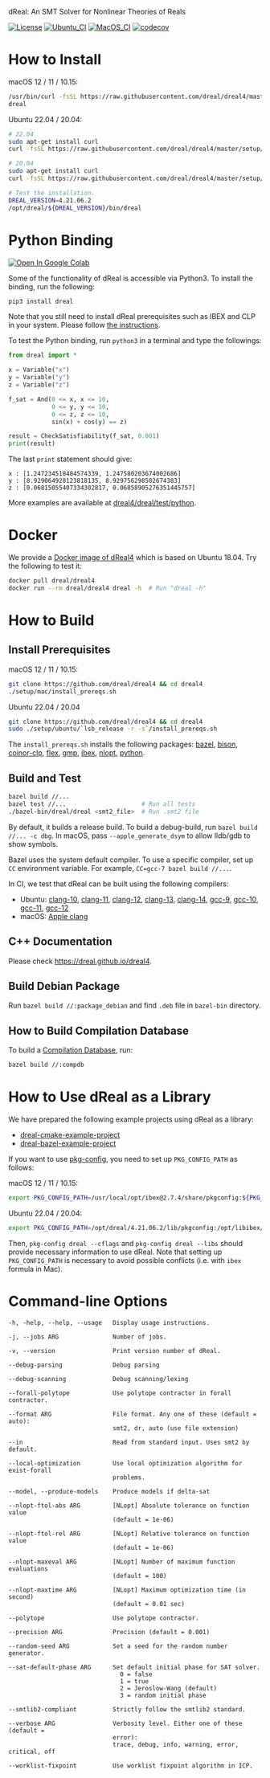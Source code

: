 dReal: An SMT Solver for Nonlinear Theories of Reals

[![License](https://img.shields.io/badge/License-Apache%202.0-blue.svg)](https://opensource.org/licenses/Apache-2.0)
[![Ubuntu_CI](https://github.com/dreal/dreal4/actions/workflows/ubuntu.yml/badge.svg)](https://github.com/dreal/dreal4/actions/workflows/ubuntu.yml)
[![MacOS_CI](https://github.com/dreal/dreal4/actions/workflows/macos.yml/badge.svg)](https://github.com/dreal/dreal4/actions/workflows/macos.yml)
[![codecov](https://codecov.io/gh/dreal/dreal4/branch/master/graph/badge.svg)](https://codecov.io/gh/dreal/dreal4)

How to Install
==============

macOS 12 / 11 / 10.15:

```bash
/usr/bin/curl -fsSL https://raw.githubusercontent.com/dreal/dreal4/master/setup/mac/install.sh | bash
dreal
```

Ubuntu 22.04 / 20.04:

```bash
# 22.04
sudo apt-get install curl
curl -fsSL https://raw.githubusercontent.com/dreal/dreal4/master/setup/ubuntu/22.04/install.sh | sudo bash

# 20.04
sudo apt-get install curl
curl -fsSL https://raw.githubusercontent.com/dreal/dreal4/master/setup/ubuntu/20.04/install.sh | sudo bash

# Test the installation.
DREAL_VERSION=4.21.06.2
/opt/dreal/${DREAL_VERSION}/bin/dreal
```


Python Binding
==============

[![Open In Google Colab](https://colab.research.google.com/assets/colab-badge.svg)](https://colab.research.google.com/github/dreal/dreal4/blob/master/notebooks/dreal4-python3.ipynb)

Some of the functionality of dReal is accessible via Python3. To
install the binding, run the following:
```bash
pip3 install dreal
```

Note that you still need to install dReal prerequisites such as IBEX
and CLP in your system. Please follow [the
instructions](https://github.com/dreal/dreal4#install-prerequsites).


To test the Python binding, run `python3` in a terminal and type the
followings:

```python
from dreal import *

x = Variable("x")
y = Variable("y")
z = Variable("z")

f_sat = And(0 <= x, x <= 10,
            0 <= y, y <= 10,
            0 <= z, z <= 10,
            sin(x) + cos(y) == z)

result = CheckSatisfiability(f_sat, 0.001)
print(result)
```

The last `print` statement should give:

```
x : [1.247234518484574339, 1.247580203674002686]
y : [8.929064928123818135, 8.929756298502674383]
z : [0.06815055407334302817, 0.06858905276351445757]
```

More examples are available at
[dreal4/dreal/test/python](https://github.com/dreal/dreal4/tree/master/dreal/test/python).


Docker
======

We provide a [Docker image of
dReal4](https://hub.docker.com/r/dreal/dreal4/tags/) which is based on
Ubuntu 18.04. Try the following to test it:

```bash
docker pull dreal/dreal4
docker run --rm dreal/dreal4 dreal -h  # Run "dreal -h"
```


How to Build
============

Install Prerequisites
--------------------

macOS 12 / 11 / 10.15:

```bash
git clone https://github.com/dreal/dreal4 && cd dreal4
./setup/mac/install_prereqs.sh
```

Ubuntu 22.04 / 20.04

```bash
git clone https://github.com/dreal/dreal4 && cd dreal4
sudo ./setup/ubuntu/`lsb_release -r -s`/install_prereqs.sh
```

The `install_prereqs.sh` installs the following packages: 
[bazel](https://bazel.build), 
[bison](https://www.gnu.org/software/bison), 
[coinor-clp](https://projects.coin-or.org/Clp), 
[flex](https://www.gnu.org/software/flex), 
[gmp](https://gmplib.org),
[ibex](https://github.com/ibex-team/ibex-lib), 
[nlopt](http://nlopt.readthedocs.io), 
[python](https://www.python.org).


Build and Test
--------------

```bash
bazel build //...
bazel test //...                     # Run all tests
./bazel-bin/dreal/dreal <smt2_file>  # Run .smt2 file
```

By default, it builds a release build. To build a debug-build, run
`bazel build //... -c dbg`. In macOS, pass `--apple_generate_dsym` to
allow lldb/gdb to show symbols.

Bazel uses the system default compiler. To use a specific compiler,
set up `CC` environment variable. For example, `CC=gcc-7 bazel build
//...`.

In CI, we test that dReal can be built using the following compilers:
 - Ubuntu:
   [clang-10](https://releases.llvm.org/10.0.0/tools/clang/docs/),
   [clang-11](https://releases.llvm.org/11.0.0/tools/clang/docs/),
   [clang-12](https://releases.llvm.org/12.0.0/tools/clang/docs/),
   [clang-13](https://releases.llvm.org/13.0.0/tools/clang/docs/),
   [clang-14](https://releases.llvm.org/14.0.0/tools/clang/docs/),
   [gcc-9](https://gcc.gnu.org/gcc-9),
   [gcc-10](https://gcc.gnu.org/gcc-10),
   [gcc-11](https://gcc.gnu.org/gcc-11),
   [gcc-12](https://gcc.gnu.org/gcc-12)
 - macOS: [Apple clang](https://developer.apple.com/library/content/documentation/CompilerTools/Conceptual/LLVMCompilerOverview/index.html)


C++ Documentation
-----------------

Please check https://dreal.github.io/dreal4.


Build Debian Package
--------------------

Run `bazel build //:package_debian` and find `.deb` file in `bazel-bin` directory.


How to Build Compilation Database
-----------------------------------

To build a [Compilation
Database](https://clang.llvm.org/docs/JSONCompilationDatabase.html),
run:

```bash
bazel build //:compdb
```


How to Use dReal as a Library
=============================

We have prepared the following example projects using dReal as a
library:

 - [dreal-cmake-example-project](https://github.com/dreal/dreal-cmake-example-project)
 - [dreal-bazel-example-project](https://github.com/dreal/dreal-bazel-example-project)

If you want to use
[pkg-config](https://www.freedesktop.org/wiki/Software/pkg-config),
you need to set up `PKG_CONFIG_PATH` as follows:

macOS 12 / 11 / 10.15:

```bash
export PKG_CONFIG_PATH=/usr/local/opt/ibex@2.7.4/share/pkgconfig:${PKG_CONFIG_PATH}
```

Ubuntu 22.04 / 20.04:

```bash
export PKG_CONFIG_PATH=/opt/dreal/4.21.06.2/lib/pkgconfig:/opt/libibex/2.7.4/share/pkgconfig:${PKG_CONFIG_PATH}
```

Then, `pkg-config dreal --cflags` and `pkg-config dreal --libs` should
provide necessary information to use dReal. Note that setting up
`PKG_CONFIG_PATH` is necessary to avoid possible conflicts (i.e. with
`ibex` formula in Mac).

Command-line Options
====================

```
-h, -help, --help, --usage   Display usage instructions.

-j, --jobs ARG               Number of jobs.

-v, --version                Print version number of dReal.

--debug-parsing              Debug parsing

--debug-scanning             Debug scanning/lexing

--forall-polytope            Use polytope contractor in forall contractor.

--format ARG                 File format. Any one of these (default = auto):
                             smt2, dr, auto (use file extension)

--in                         Read from standard input. Uses smt2 by default.

--local-optimization         Use local optimization algorithm for exist-forall
                             problems.

--model, --produce-models    Produce models if delta-sat

--nlopt-ftol-abs ARG         [NLopt] Absolute tolerance on function value
                             (default = 1e-06)

--nlopt-ftol-rel ARG         [NLopt] Relative tolerance on function value
                             (default = 1e-06)

--nlopt-maxeval ARG          [NLopt] Number of maximum function evaluations
                             (default = 100)

--nlopt-maxtime ARG          [NLopt] Maximum optimization time (in second)
                             (default = 0.01 sec)

--polytope                   Use polytope contractor.

--precision ARG              Precision (default = 0.001)

--random-seed ARG            Set a seed for the random number generator.

--sat-default-phase ARG      Set default initial phase for SAT solver.
                               0 = false
                               1 = true
                               2 = Jeroslow-Wang (default)
                               3 = random initial phase

--smtlib2-compliant          Strictly follow the smtlib2 standard.

--verbose ARG                Verbosity level. Either one of these (default =
                             error):
                             trace, debug, info, warning, error, critical, off

--worklist-fixpoint          Use worklist fixpoint algorithm in ICP.
```
